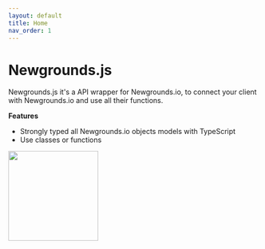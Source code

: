 ```yaml
---
layout: default
title: Home
nav_order: 1
---
```


# Newgrounds.js

Newgrounds.js it's a API wrapper for Newgrounds.io, to connect your client with Newgrounds.io and use all their functions.

**Features**

-   Strongly typed all Newgrounds.io objects models with TypeScript
-   Use classes or functions

[<img width=180 align="center" src="https://www.newgrounds.io/img/ngio_logo.png"/>](https://newgrounds.io)
